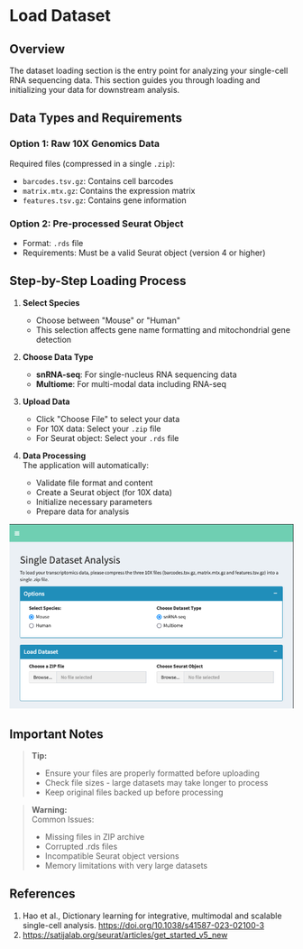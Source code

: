 # Load Dataset

## Overview
The dataset loading section is the entry point for analyzing your single-cell RNA sequencing data. This section guides you through loading and initializing your data for downstream analysis.

## Data Types and Requirements

### Option 1: Raw 10X Genomics Data
Required files (compressed in a single `.zip`):
* `barcodes.tsv.gz`: Contains cell barcodes
* `matrix.mtx.gz`: Contains the expression matrix
* `features.tsv.gz`: Contains gene information
  
### Option 2: Pre-processed Seurat Object
* Format: `.rds` file
* Requirements: Must be a valid Seurat object (version 4 or higher)

## Step-by-Step Loading Process

1. **Select Species**
   * Choose between "Mouse" or "Human"
   * This selection affects gene name formatting and mitochondrial gene detection

2. **Choose Data Type**
   * **snRNA-seq**: For single-nucleus RNA sequencing data
   * **Multiome**: For multi-modal data including RNA-seq
   
3. **Upload Data**
   * Click "Choose File" to select your data
   * For 10X data: Select your `.zip` file
   * For Seurat object: Select your `.rds` file

4. **Data Processing**  
   The application will automatically:
   * Validate file format and content
   * Create a Seurat object (for 10X data)
   * Initialize necessary parameters
   * Prepare data for analysis

![Load Data Interface](../_static/images/single_dataset_analysis/image_load_data.png)

## Important Notes

> **Tip:**
> * Ensure your files are properly formatted before uploading
> * Check file sizes - large datasets may take longer to process
> * Keep original files backed up before processing

> **Warning:**  
> Common Issues:
> * Missing files in ZIP archive
> * Corrupted .rds files
> * Incompatible Seurat object versions
> * Memory limitations with very large datasets

## References
1. Hao et al., Dictionary learning for integrative, multimodal and scalable single-cell analysis. https://doi.org/10.1038/s41587-023-02100-3
2. https://satijalab.org/seurat/articles/get_started_v5_new